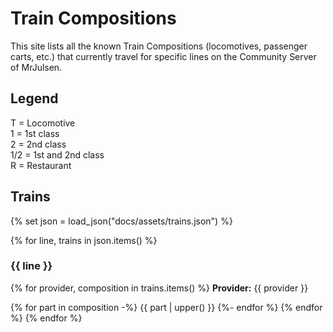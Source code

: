 # Train Compositions

This site lists all the known Train Compositions (locomotives, passenger carts, etc.) that currently travel for specific lines on the Community Server of MrJulsen.

## Legend

<span class="carriage locomotive">T</span> = Locomotive  
<span class="carriage">1</span> = 1st class  
<span class="carriage">2</span> = 2nd class  
<span class="carriage">1/2</span> = 1st and 2nd class  
<span class="carriage">R</span> = Restaurant

## Trains

{% set json = load_json("docs/assets/trains.json") %}

{% for line, trains in json.items() %}
### {{ line }}

{% for provider, composition in trains.items() %}
**Provider:** {{ provider }}

{% for part in composition -%}
<span class="carriage {% if part == 't' %}locomotive{% endif %}" title="{{ set_title(part) }}">{{ part | upper() }}</span>
{%- endfor %}
{% endfor %}
{% endfor %}